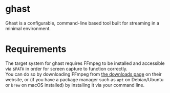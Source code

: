# ghast

Ghast is a configurable, command-line based tool built for streaming in a minimal environment.

# Requirements

The target system for ghast requires FFmpeg to be installed and accessible via ``$PATH`` in order for screen capture to function correctly.  
You can do so by downloading FFmpeg from [the downloads page](https://ffmpeg.org/download.html "You can tip them too!") on their website, or (if you have a package manager such as ``apt`` on Debian/Ubuntu or ``brew`` on macOS installed) by installing it via your command line. 
